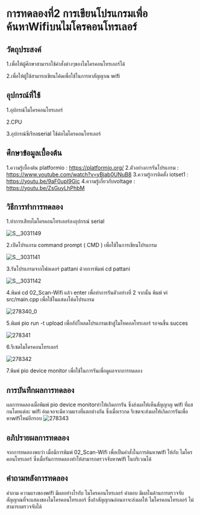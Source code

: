 # การทดลองที่2 การเขียนโปรแกรมเพื่อค้นหาWifiบนไมโครคอนโทรเลอร์
## วัตถุประสงค์
 1.เพื่อให้ผู้ศึกษาสามารถใช้คำสั่งต่างๆของไมโครคอนโทรเลอร์ได้
 
 2.เพื่อให้ผู้ใช้สามารถเขียนโค้ดเพื่อใช้ในการหาสัญญาณ wifi
 
## อุปกรณ์ที่ใช้
 1.อุปกรณ์ไมโครคอนโทรเลอร์
 
 2.CPU
 
 3.อุปกรณ์ซีเรียลserial ใช้ต่อไมโครคอนโทรเลอร์
## ศึกษาข้อมูลเบื้องต้น
1.ความรู้เบื้องต้น platformio : https://platformio.org/
2.ตัวอย่างการรันโปรแกรม : https://www.youtube.com/watch?v=yBjab0UNuB8
3.ความรู้การติดตั้ง iotset1 : https://youtu.be/9aF0upI9Gic
4.ความรู้เกี่ยวกับvoltage : https://youtu.be/ZsGuyLhPhbM

## วิธีการทำการทดลอง
1.ทำการเสียบไมโครคอนโทรเลอร์ลงอุปกรณ์ serial  

![S__3031149](https://user-images.githubusercontent.com/80879549/112361432-f46bf200-8d05-11eb-9a3f-778f9d3aa94b.jpg)

2.เปิดโปรแกรม command prompt ( CMD ) เพื่อใช้ในการเขียนโปรแกรม

![S__3031141](https://user-images.githubusercontent.com/80879549/112360507-fa150800-8d04-11eb-8c65-759c7a793f66.jpg)

3.รันโปรแกรมจากโฟลเดอร์ pattani ด้วยการพิมพ์ cd pattani

![S__3031142](https://user-images.githubusercontent.com/80879549/112360559-09945100-8d05-11eb-9b23-7b3a6ae71765.jpg)

4.พิมพ์ cd 02_Scan-Wifi แล้ว enter เพื่อทำการรันตัวอย่างที่ 2 จากนั้น พิมพ์ vi src/main.cpp เพื่อใช้ในแสดงโค้ดโปรแกรม

![278340_0](https://user-images.githubusercontent.com/80879549/112369268-94c61480-8d0e-11eb-8fff-d97a557b2496.jpg)

5.พิมพ์ pio run -t upload เพื่ออัปโหลดโปรแกรมเข้าสู่ไมโทคอลโทรเลอร์ รอจนขึ้น succes

![278341](https://user-images.githubusercontent.com/80879549/112369281-98599b80-8d0e-11eb-96f7-a5962bb4326e.jpg)

6.รีเซตไมโครคอนโทรเลอร์

![278342](https://user-images.githubusercontent.com/80879549/112369301-9c85b900-8d0e-11eb-8514-b3d4b7bb98b9.jpg)

7.พิมพ์ pio device monitor เพื่อใช้ในการรันเพื่อดูผลจากการทดลอง


## การบันทึกผลการทดลอง
ผลการทดลองเมื่อพิมพ์ pio device monitorทำให้เกิดการรัน ซึ่งส่งผลให้เห็นสัญญาญ wifi ที่แสกนโดยแต่ละ wifi ค้นเจอจะมีความแรงที่แตกต่างกัน ซึ่งเมื่อเรากด รีเซตจะส่งผลให้เกิดการรันเพื่อหาwifiใหม่อีกรอบ
![278343](https://user-images.githubusercontent.com/80879549/112369341-a90a1180-8d0e-11eb-9f46-f50b465d6f21.jpg)


## อภิปรายผลการทดลอง
จากการทดลองพบว่า เมื่อมีการพิมพ์ 02_Scan-Wifi เพื่อเป็นคำสั่งในการค้นหาwifi ให้กับ ไมโครคอนโทรเลอร์ ซึ่งเมื่อรันการทดลองทำให้สามารถตรวจจับหาwifi ในบริเวณได้

## คำถามหลังการทดลอง 
คำถาม ความแรงของwifi มีผลอย่างไรกับ ไมโครคอนโทรเลอร์
คำตอบ มีผลในด้านการตรวจจับสัญญาณที่จะแสดงของไมโครคอนโทรเลอร์ ซึ่งถ้าสัญญาณอ่อนอาจะส่งผลให้ ไมโครคอนโทรเลอร์ ไม่สามารถตรวจจับได้



